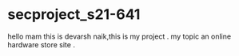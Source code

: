 # secproject_s21-641
hello mam this is devarsh naik,this is my project .
my topic an online hardware store site .
